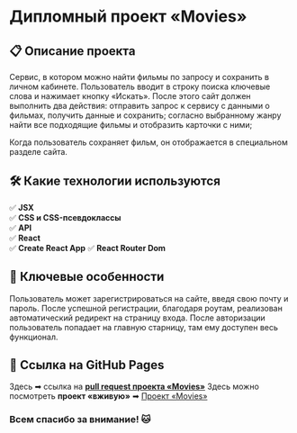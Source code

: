 # Дипломный проект «Movies»

## 📋 Описание проекта

Сервис, в котором можно найти фильмы по запросу и сохранить в личном кабинете. Пользователь вводит в строку поиска ключевые слова и нажимает кнопку «Искать». После этого сайт должен выполнить два действия: 
отправить запрос к сервису с данными о фильмах, получить данные и сохранить;
согласно выбранному жанру найти все подходящие фильмы и отобразить карточки с ними;

Когда пользователь сохраняет фильм, он отображается в специальном разделе сайта.

## 🛠 Какие технологии используются

✅ **JSX**  
✅ **CSS и CSS-псевдоклассы**  
✅ **API**  
✅ **React**  
✅ **Create React App**
✅ **React Router Dom**

## 👑 Ключевые особенности
Пользователь может зарегистрироваться на сайте, введя свою почту и пароль. После успешной регистрации, благодаря роутам, реализован автоматический  редирект на страницу входа. После авторизации пользователь попадает на главную старницу, там ему доступен весь функционал.
 
## 🔗 Ссылка на GitHub Pages
Здесь ➡ ссылка на **[pull request проекта «Movies»](https://github.com/MaksimYakushenkov/movies-explorer-frontend/pull/2)**
Здесь можно посмотреть **проект «вживую»** ➡ [Проект «Movies»](https://diplomayakushenkovm.nomoredomains.sbs)

### Всем спасибо за внимание! 🐱
